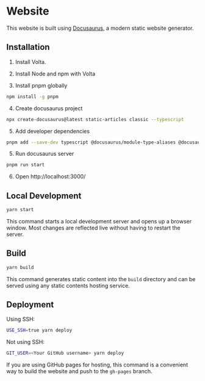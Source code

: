 # Website

This website is built using [Docusaurus](https://docusaurus.io/), a modern static website generator.

## Installation

1. Install Volta.

2. Install Node and npm with Volta

3. Install pnpm globally

```bash
npm install -g pnpm
```

4. Create docusaurus project

```bash
npx create-docusaurus@latest static-articles classic --typescript
```

5. Add developer dependencies

```bash
pnpm add --save-dev typescript @docusaurus/module-type-aliases @docusaurus/tsconfig @docusaurus/types
```

5. Run docusaurus server

```bash
pnpm run start
```

6. Open http://localhost:3000/

## Local Development

```bash
yarn start
```

This command starts a local development server and opens up a browser window. Most changes are reflected live without having to restart the server.

## Build

```bash
yarn build
```

This command generates static content into the `build` directory and can be served using any static contents hosting service.

## Deployment

Using SSH:

```bash
USE_SSH=true yarn deploy
```

Not using SSH:

```bash
GIT_USER=<Your GitHub username> yarn deploy
```

If you are using GitHub pages for hosting, this command is a convenient way to build the website and push to the `gh-pages` branch.
